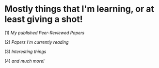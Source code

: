 # Mostly things that I'm learning, or at least giving a shot!

  (1) *My published Peer-Reviewed Papers*

  (2) *Papers I'm currently reading*

  (3) *Interesting things*

  (4) *and much more!*
